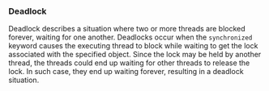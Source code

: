 ### Deadlock

Deadlock describes a situation where two or more threads are blocked forever, waiting for one another. Deadlocks occur when the `synchronized` keyword causes the executing thread to block while waiting to get the lock associated with the specified object. Since the lock may be held by another thread, the threads could end up waiting for other threads to release the lock. In such case, they end up waiting forever, resulting in a deadlock situation.
